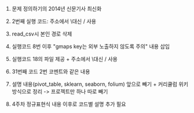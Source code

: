 1. 문제 정의하기의 2014년 신문기사 최신화

2. 2번째 실행 코드: 주소에서 \\대신 / 사용

3. read_csv시 본인 경로 삭제

4. 실행코드 8번 이후 "gmaps key는 외부 노출하지 않도록 주의" 내용 삽입

5. 실행코드 18의 파일 제공 + 주소에서 \\대신 / 사용

6. 31번째 코드 2번 코멘트와 같은 내용

7. 설명 내용(pivot_table, sklearn, seaborn, folium) 앞으로 빼기 + 커리큘럼 위키 방식으로 정리 -> 프로젝트만 하나 따로 빼기

8. 4주차 정규표현식 내용 이후로 코드별 설명 추가 필요